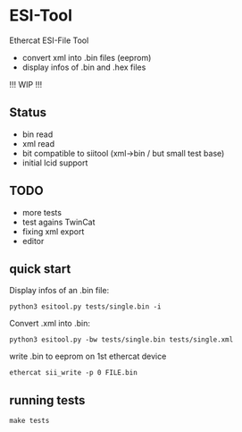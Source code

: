 # ESI-Tool
Ethercat ESI-File Tool

* convert xml into .bin files (eeprom)
* display infos of .bin and .hex files

!!! WIP !!!

## Status
* bin read
* xml read
* bit compatible to siitool (xml->bin / but small test base)
* initial lcid support

## TODO
* more tests
* test agains TwinCat
* fixing xml export
* editor

## quick start

Display infos of an .bin file:
```
python3 esitool.py tests/single.bin -i 
```

Convert .xml into .bin:
```
python3 esitool.py -bw tests/single.bin tests/single.xml
```

write .bin to eeprom on 1st ethercat device
```
ethercat sii_write -p 0 FILE.bin
```

## running tests

```
make tests
```
